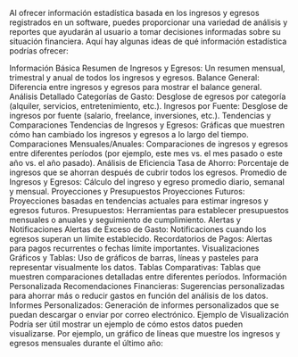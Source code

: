 Al ofrecer información estadística basada en los ingresos y egresos registrados en un software, puedes proporcionar una variedad de análisis y reportes que ayudarán al usuario a tomar decisiones informadas sobre su situación financiera. Aquí hay algunas ideas de qué información estadística podrías ofrecer:

Información Básica
Resumen de Ingresos y Egresos: Un resumen mensual, trimestral y anual de todos los ingresos y egresos.
Balance General: Diferencia entre ingresos y egresos para mostrar el balance general.
Análisis Detallado
Categorías de Gasto: Desglose de egresos por categoría (alquiler, servicios, entretenimiento, etc.).
Ingresos por Fuente: Desglose de ingresos por fuente (salario, freelance, inversiones, etc.).
Tendencias y Comparaciones
Tendencias de Ingresos y Egresos: Gráficas que muestren cómo han cambiado los ingresos y egresos a lo largo del tiempo.
Comparaciones Mensuales/Anuales: Comparaciones de ingresos y egresos entre diferentes períodos (por ejemplo, este mes vs. el mes pasado o este año vs. el año pasado).
Análisis de Eficiencia
Tasa de Ahorro: Porcentaje de ingresos que se ahorran después de cubrir todos los egresos.
Promedio de Ingresos y Egresos: Cálculo del ingreso y egreso promedio diario, semanal y mensual.
Proyecciones y Presupuestos
Proyecciones Futuros: Proyecciones basadas en tendencias actuales para estimar ingresos y egresos futuros.
Presupuestos: Herramientas para establecer presupuestos mensuales o anuales y seguimiento de cumplimiento.
Alertas y Notificaciones
Alertas de Exceso de Gasto: Notificaciones cuando los egresos superan un límite establecido.
Recordatorios de Pagos: Alertas para pagos recurrentes o fechas límite importantes.
Visualizaciones
Gráficos y Tablas: Uso de gráficos de barras, líneas y pasteles para representar visualmente los datos.
Tablas Comparativas: Tablas que muestren comparaciones detalladas entre diferentes períodos.
Información Personalizada
Recomendaciones Financieras: Sugerencias personalizadas para ahorrar más o reducir gastos en función del análisis de los datos.
Informes Personalizados: Generación de informes personalizados que se puedan descargar o enviar por correo electrónico.
Ejemplo de Visualización
Podría ser útil mostrar un ejemplo de cómo estos datos pueden visualizarse. Por ejemplo, un gráfico de líneas que muestre los ingresos y egresos mensuales durante el último año: